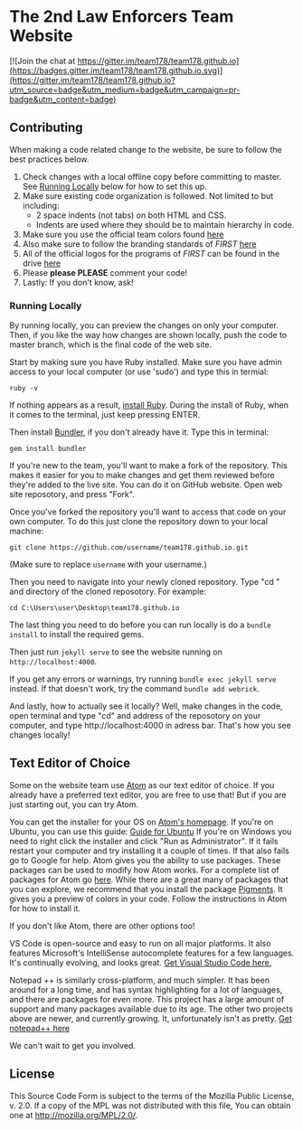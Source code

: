 # The 2nd Law Enforcers Team Website

[![Join the chat at https://gitter.im/team178/team178.github.io](https://badges.gitter.im/team178/team178.github.io.svg)](https://gitter.im/team178/team178.github.io?utm_source=badge&utm_medium=badge&utm_campaign=pr-badge&utm_content=badge)

## Contributing
When making a code related change to the website, be sure to follow the best practices below.

1. Check changes with a local offline copy before committing to master. See [Running Locally](#running-locally) below for how to set this up.
2. Make sure existing code organization is followed. Not limited to but including:
   - 2 space indents (not tabs) on both HTML and CSS.
   - Indents are used where they should be to maintain hierarchy in code.
3. Make sure you use the official team colors found [here](https://docs.google.com/document/d/1k5BJCM6VXceMDnQpZrepQaSfA9wNGvEflAc6zCQ7PRY/edit?usp=sharing)
4. Also make sure to follow the branding standards of *FIRST* [here](http://www.firstinspires.org/sites/default/files/uploads/resource_library/first-brand-guidelines-web-2015.pdf)
5. All of the official logos for the programs of *FIRST* can be found in the drive [here](https://drive.google.com/open?id=0B_S9H2AY2UyEQmNjUHU1bFNBeVk)
6. Please **please PLEASE** comment your code!
7. Lastly: If you don't know, ask!

### Running Locally

By running locally, you can preview the changes on only your computer. Then, if you like the way how changes are shown locally, push the code to master branch, which is the final code of the web site. 

Start by making sure you have Ruby installed. Make sure you have admin access to your local computer (or use 'sudo') and type this in termial:

```
ruby -v
```

If nothing appears as a result, [install Ruby](https://www.ruby-lang.org/en/documentation/installation). During the install of Ruby, when it comes to the terminal, just keep pressing ENTER. 

Then install [Bundler](http://gembundler.com), if you don't already have it. Type this in terminal:

```
gem install bundler
```

If you're new to the team, you'll want to make a fork of the repository. This makes it easier for you to make changes and get them reviewed before they're added to the live site. You can do it on GitHub website. Open web site reposotory, and press "Fork".

Once you've forked the repository you'll want to access that code on your own computer.
To do this just clone the repository down to your local machine:

```
git clone https://github.com/username/team178.github.io.git
```

(Make sure to replace `username` with your username.)

Then you need to navigate into your newly cloned repository. Type "cd " and directory of the cloned reposotory. For example:

```
cd C:\Users\user\Desktop\team178.github.io
```

The last thing you need to do before you can run locally is do a `bundle install` to install the required gems.

Then just run `jekyll serve` to see the website running on `http://localhost:4000`.

If you get any errors or warnings, try running `bundle exec jekyll serve` instead. If that doesn't work, try the command `bundle add webrick`.

And lastly, how to actually see it locally? Well, make changes in the code, open terminal and type "cd" and address of the reposotory on your computer, and type http://localhost:4000 in adress bar. That's how you see changes locally!


## Text Editor of Choice

Some on the website team use [Atom](https://atom.io/) as our text editor of choice. If you already have a preferred text editor, you are free to use that! But if you are just starting out, you can try Atom.

You can get the installer for your OS on [Atom's homepage](https://atom.io/). If you're on Ubuntu, you can use this guide:
[Guide for Ubuntu](https://codeforgeek.com/2014/09/install-atom-editor-ubuntu-14-04/) If you're on Windows you need to right click the installer and click "Run as Administrator". If it fails restart your computer and try installing it a couple of times. If that also fails go to Google for help.
Atom gives you the ability to use packages. These packages can be used to modify how Atom works. For a complete list of packages for Atom go [here](https://atom.io/packages). While there are a great many of packages that you can explore, we recommend that you install the package [Pigments](https://atom.io/packages/pigments). It gives you a preview of colors in your code. Follow the instructions in Atom for how to install it.

If you don't like Atom, there are other options too!

VS Code is open-source and easy to run on all major platforms. It also features Microsoft's IntelliSense autocomplete features for a few languages. It's continually evolving, and looks great. [Get Visual Studio Code here.](https://code.visualstudio.com/)

Notepad ++ is similarly cross-platform, and much simpler. It has been around for a long time, and has syntax highlighting for a lot of languages, and there are packages for even more. This project has a large amount of support and many packages available due to its age. The other two projects above are newer, and currently growing. It, unfortunately isn't as pretty. [Get notepad++ here](https://notepad-plus-plus.org/features/)

We can't wait to get you involved.

## License

This Source Code Form is subject to the terms of the Mozilla Public
License, v. 2.0. If a copy of the MPL was not distributed with this
file, You can obtain one at http://mozilla.org/MPL/2.0/.
